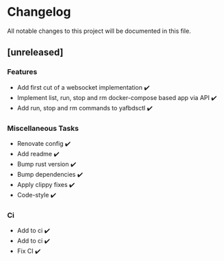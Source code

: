 # Changelog

All notable changes to this project will be documented in this file.

## [unreleased]

### Features

- Add first cut of a websocket implementation ✔️
- Implement list, run, stop and rm docker-compose based app via API ✔️
- Add run, stop and rm commands to yafbdsctl ✔️

### Miscellaneous Tasks

- Renovate config ✔️
- Add readme ✔️
- Bump rust version ✔️
- Bump dependencies ✔️
- Apply clippy fixes ✔️
- Code-style ✔️

### Ci

- Add to ci ✔️
- Add to ci ✔️
- Fix CI ✔️

<!-- generated by git-cliff -->

